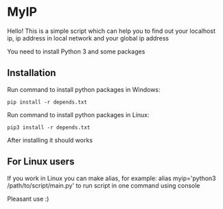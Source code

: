 MyIP 
=====

Hello! This is a simple script which can help you to find out your localhost ip, ip address in local network and your global ip address

You need to install Python 3 and some packages

Installation
------------

Run command to install python packages in Windows:

    pip install -r depends.txt

Run command to install python packages in Linux:

    pip3 install -r depends.txt

After installing it should works

For Linux users
---------------

If you work in Linux you can make alias, for example: alias myip='python3 /path/to/script/main.py' to run script in one command using console

Pleasant use :)
